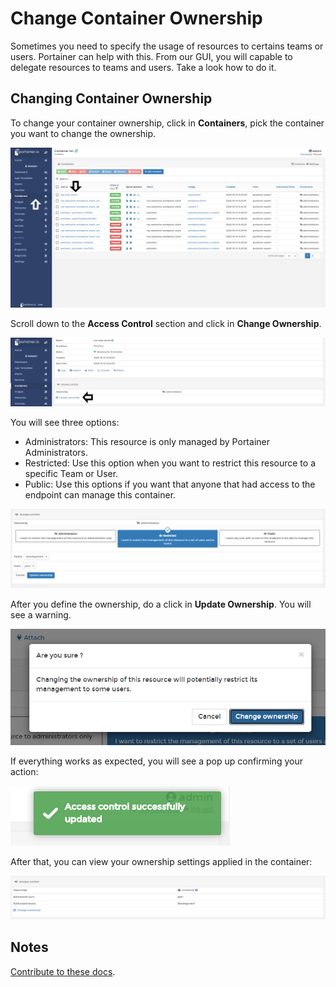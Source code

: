 # Change Container Ownership

Sometimes you need to specify the usage of resources to certains teams or users. Portainer can help with this. From our GUI, you will capable to delegate resources to teams and users. Take a look how to do it. 

## Changing Container Ownership

To change your container ownership, click in <b>Containers</b>, pick the container you want to change the ownership. 

![ownership](assets/ownership-1.png)

Scroll down to the <b>Access Control</b> section and click in <b>Change Ownership</b>. 

![ownership](assets/ownership-2.png)

You will see three options:

* Administrators: This resource is only managed by Portainer Administrators.
* Restricted: Use this option when you want to restrict this resource to a specific Team or User.
* Public: Use this options if you want that anyone that had access to the endpoint can manage this container.

![ownership](assets/ownership-3.png)

After you define the ownership, do a click in <b>Update Ownership</b>. You will see a warning. 

![ownership](assets/ownership-4.png)

If everything works as expected, you will see a pop up confirming your action:

![ownership](assets/ownership-5.png)

After that, you can view your ownership settings applied in the container:

![ownership](assets/ownership-6.png)

## Notes

[Contribute to these docs](https://github.com/portainer/portainer-docs/blob/master/contributing.md).